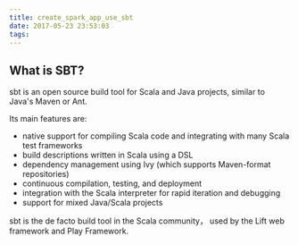 ```yaml
---
title: create_spark_app_use_sbt
date: 2017-05-23 23:53:03
tags:
---
```

## What is SBT?
sbt is an open source build tool for Scala and Java projects, similar to Java's Maven or Ant.

Its main features are:

* native support for compiling Scala code and integrating with many Scala test frameworks
* build descriptions written in Scala using a DSL
* dependency management using Ivy (which supports Maven-format repositories)
* continuous compilation, testing, and deployment
* integration with the Scala interpreter for rapid iteration and debugging
* support for mixed Java/Scala projects

sbt is the de facto build tool in the Scala community， used by the Lift web framework and Play Framework.

